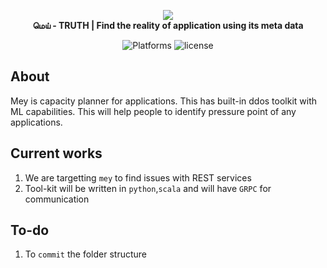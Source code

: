 <p align="center">
    <a href="#">
        <img src="https://cdn.rawgit.com/iamshreeram/mey/master/logo.png" />
    </a>
    <br>
    <strong>மெய் - TRUTH | Find the reality of application using its meta data</strong>
</p>
<p align="center">
    <img src="https://img.shields.io/badge/Platforms-Linux%20%7C%20macOS%20%7C%20Windows-blue.svg?style=flat-square"alt="Platforms">
    <img src="https://img.shields.io/apm/l/vim-mode.svg?style=flat-square" alt="license">
</p>

## About 
Mey is capacity planner for applications. This has built-in ddos toolkit with ML capabilities. This will help people to identify  pressure point of any applications.

## Current works
1. We are targetting `mey` to find issues with REST services
2. Tool-kit will be written in `python`,`scala` and will have `GRPC` for communication

## To-do
1. To `commit` the folder structure
